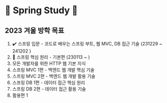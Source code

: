 # 🌱 Spring Study 🌱

## 2023 겨울 방학 목표

1. ✔️ 스프링 입문 - 코드로 배우는 스프링 부트, 웹 MVC, DB 접근 기술 (231229 ~ 241202 ) 
2. 🏁 스프링 핵심 원리 - 기본편 (230113 ~ )
3. 모든 개발자를 위한 HTTP 웹 기본 지식
4. 스프링 MVC 1편 - 백엔드 웹 개발 핵심 기술
5. 스프링 MVC 2편 - 백엔드 웹 개발 활용 기술
6. 스프링 DB 1편 - 데이터 접근 핵심 원리
7. 스프링 DB 2편 - 데이터 접근 활용 기술
8. 활용편 1 